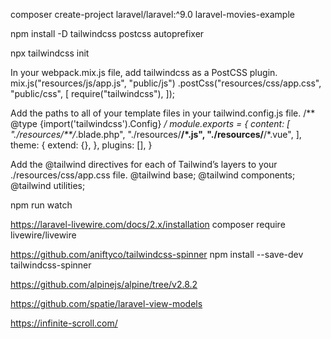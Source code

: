 composer create-project laravel/laravel:^9.0 laravel-movies-example

npm install -D tailwindcss postcss autoprefixer

npx tailwindcss init

In your webpack.mix.js file, add tailwindcss as a PostCSS plugin.
mix.js("resources/js/app.js", "public/js")
  .postCss("resources/css/app.css", "public/css", [
    require("tailwindcss"),
  ]);



Add the paths to all of your template files in your tailwind.config.js file.
/** @type {import('tailwindcss').Config} */
module.exports = {
  content: [
    "./resources/**/*.blade.php",
    "./resources/**/*.js",
    "./resources/**/*.vue",
  ],
  theme: {
    extend: {},
  },
  plugins: [],
}




Add the @tailwind directives for each of Tailwind’s layers to your ./resources/css/app.css file.
@tailwind base;
@tailwind components;
@tailwind utilities;



npm run watch


https://laravel-livewire.com/docs/2.x/installation
composer require livewire/livewire


https://github.com/aniftyco/tailwindcss-spinner
npm install --save-dev tailwindcss-spinner

https://github.com/alpinejs/alpine/tree/v2.8.2


https://github.com/spatie/laravel-view-models


https://infinite-scroll.com/
